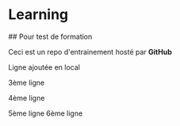 # Learning

## Pour test de formation

Ceci est un repo d'entrainement hosté par **GitHub**


Ligne ajoutée en local


3ème ligne


4ème ligne


5ème ligne
6ème ligne